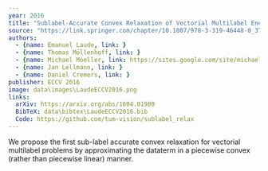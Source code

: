 ```yaml
---
year: 2016
title: "Sublabel-Accurate Convex Relaxation of Vectorial Multilabel Energies"
source: "https://link.springer.com/chapter/10.1007/978-3-319-46448-0_37"
authors:
  - {name: Emanuel Laude, link: }
  - {name: Thomas Möllenhoff, link: }
  - {name: Michael Moeller, link: https://sites.google.com/site/michaelmoellermath}
  - {name: Jan Lellmann, link: }
  - {name: Daniel Cremers, link: }
publisher: ECCV 2016
image: data\images\LaudeECCV2016.png
links:
  arXiv: https://arxiv.org/abs/1604.01980
  BibTeX: data\bibtex\LaudeECCV2016.bib
  Code: https://github.com/tum-vision/sublabel_relax
---
```

We propose the first sub-label accurate convex relaxation for vectorial multilabel problems by approximating the dataterm in a piecewise convex (rather than piecewise linear) manner.
